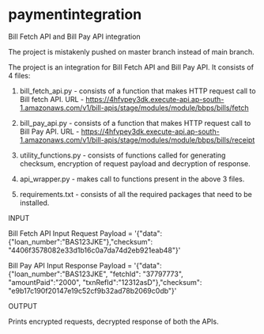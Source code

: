# paymentintegration
Bill Fetch API and Bill Pay API integration

The project is mistakenly pushed on master branch instead of main branch.

The project is an integration for Bill Fetch API and Bill Pay API. It consists of 4 files:

1. bill_fetch_api.py - consists of a function that makes HTTP request call to Bill fetch API. 
URL - https://4hfvpey3dk.execute-api.ap-south-1.amazonaws.com/v1/bill-apis/stage/modules/module/bbps/bills/fetch

2. bill_pay_api.py - consists of a function that makes HTTP request call to Bill Pay API.
URL - https://4hfvpey3dk.execute-api.ap-south-1.amazonaws.com/v1/bill-apis/stage/modules/module/bbps/bills/receipt

3. utility_functions.py - consists of functions called for generating checksum, encryption of request payload and decryption of response.

4. api_wrapper.py - makes call to functions present in the above 3 files.

5. requirements.txt - consists of all the required packages that need to be installed.


INPUT 

Bill Fetch API Input Request Payload = '{"data": {"loan_number":"BAS123JKE"},"checksum": "4406f3578082e33d1b16c0a7da74d2eb921eab48"}'

Bill Pay API Input Response Payload = '{"data": {"loan_number":"BAS123JKE", "fetchId": "37797773", "amountPaid":"2000", "txnRefId":"12312asD"},"checksum": "e9b17c190f20147e19c52cf9b32ad78b2069c0db"}'

OUTPUT

Prints encrypted requests, decrypted response of both the APIs.
